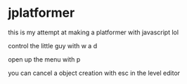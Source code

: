 # jplatformer
this is my attempt at making a platformer with javascript lol

control the little guy with w a d 

open up the menu with p

you can cancel a object creation with esc in the level editor
